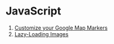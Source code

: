 # JavaScript
1. [Customize your Google Map Markers](http://pepsized.com/customize-your-google-map-markers/)
2. [Lazy-Loading Images](http://www.sitepoint.com/lazy-loading-images-not-really-annoy-users/)

